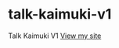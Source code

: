 # talk-kaimuki-v1
Talk Kaimuki V1
[View my site](https://gabriellaabbey.github.io/talk-kaimuki-v1/)
